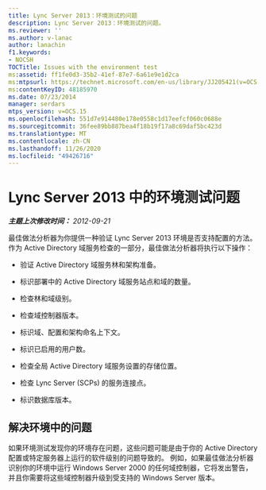 ```yaml
---
title: Lync Server 2013：环境测试的问题
description: Lync Server 2013：环境测试的问题。
ms.reviewer: ''
ms.author: v-lanac
author: lanachin
f1.keywords:
- NOCSH
TOCTitle: Issues with the environment test
ms:assetid: ff1fe0d3-35b2-41ef-87e7-6a61e9e1d2ca
ms:mtpsurl: https://technet.microsoft.com/en-us/library/JJ205421(v=OCS.15)
ms:contentKeyID: 48185970
ms.date: 07/23/2014
manager: serdars
mtps_version: v=OCS.15
ms.openlocfilehash: 551d7e914480e178e0558c1d17eefcf060c0688e
ms.sourcegitcommit: 36fee89bb887bea4f18b19f17a8c69daf5bc423d
ms.translationtype: MT
ms.contentlocale: zh-CN
ms.lasthandoff: 11/26/2020
ms.locfileid: "49426716"
---
```

# <a name="issues-with-the-environment-test-in-lync-server-2013"></a>Lync Server 2013 中的环境测试问题

<div data-xmlns="http://www.w3.org/1999/xhtml">

<div class="topic" data-xmlns="http://www.w3.org/1999/xhtml" data-msxsl="urn:schemas-microsoft-com:xslt" data-cs="https://msdn.microsoft.com/">

<div data-asp="https://msdn2.microsoft.com/asp">



</div>

<div id="mainSection">

<div id="mainBody">

<span> </span>

_**主题上次修改时间：** 2012-09-21_

最佳做法分析器为你提供一种验证 Lync Server 2013 环境是否支持配置的方法。 作为 Active Directory 域服务检查的一部分，最佳做法分析器将执行以下操作：

  - 验证 Active Directory 域服务林和架构准备。

  - 标识部署中的 Active Directory 域服务站点和域的数量。

  - 检查林和域级别。

  - 检查域控制器版本。

  - 标识域、配置和架构命名上下文。

  - 标识已启用的用户数。

  - 检查全局 Active Directory 域服务设置的存储位置。

  - 检查 Lync Server (SCPs) 的服务连接点。

  - 标识数据库版本。

<div>

## <a name="resolving-issues-with-the-environment"></a>解决环境中的问题

如果环境测试发现你的环境存在问题，这些问题可能是由于你的 Active Directory 配置或特定服务器上运行的软件级别的问题导致的。 例如，如果最佳做法分析器识别你的环境中运行 Windows Server 2000 的任何域控制器，它将发出警告，并且你需要将这些域控制器升级到受支持的 Windows Server 版本。

</div>

</div>

<span> </span>

</div>

</div>

</div>

